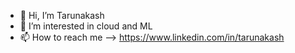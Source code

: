 - 👋 Hi, I’m Tarunakash
- 👀 I’m interested in cloud and ML
- 📫 How to reach me --> https://www.linkedin.com/in/tarunakash
